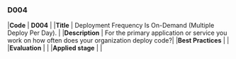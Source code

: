 ### D004

|**Code**           | **D004** |
|**Title**          | Deployment Frequency Is On-Demand (Multiple Deploy Per Day). |
|**Description**    | For the primary application or service you work on how often does your organization deploy code?|
|**Best Practices** | |
|**Evaluation**     | |
|**Applied stage**  | |
